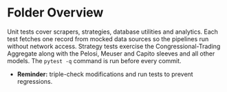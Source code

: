 # Folder Overview

Unit tests cover scrapers, strategies, database utilities and analytics. Each
test fetches one record from mocked data sources so the pipelines run without
network access. Strategy tests exercise the Congressional-Trading Aggregate
along with the Pelosi, Meuser and Capito sleeves and all other models. The
`pytest -q` command is run before every commit.

- **Reminder:** triple-check modifications and run tests to prevent regressions.
